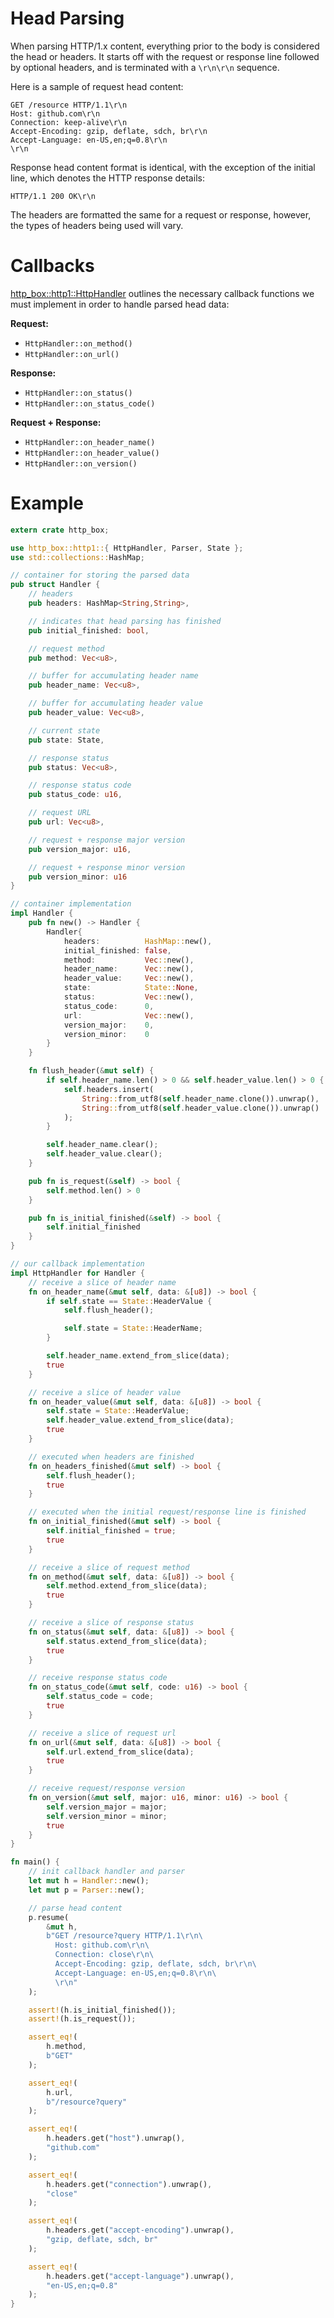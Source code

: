 # Head Parsing

When parsing HTTP/1.x content, everything prior to the body is considered the
head or headers. It starts off with the request or response line followed by
optional headers, and is terminated with a `\r\n\r\n` sequence.

Here is a sample of request head content:

```
GET /resource HTTP/1.1\r\n
Host: github.com\r\n
Connection: keep-alive\r\n
Accept-Encoding: gzip, deflate, sdch, br\r\n
Accept-Language: en-US,en;q=0.8\r\n
\r\n
```

Response head content format is identical, with the exception of the initial
line, which denotes the HTTP response details:

```
HTTP/1.1 200 OK\r\n
```

The headers are formatted the same for a request or response, however, the types
of headers being used will vary.

# Callbacks

[http_box::http1::HttpHandler](https://docs.rs/http-box/0.1.3/http_box/http1/trait.HttpHandler.html)
outlines the necessary callback functions we must implement in order to handle
parsed head data:

**Request:**

- `HttpHandler::on_method()`
- `HttpHandler::on_url()`

**Response:**

- `HttpHandler::on_status()`
- `HttpHandler::on_status_code()`

**Request + Response:**

- `HttpHandler::on_header_name()`
- `HttpHandler::on_header_value()`
- `HttpHandler::on_version()`

# Example

```rust
extern crate http_box;

use http_box::http1::{ HttpHandler, Parser, State };
use std::collections::HashMap;

// container for storing the parsed data
pub struct Handler {
    // headers
    pub headers: HashMap<String,String>,

    // indicates that head parsing has finished
    pub initial_finished: bool,

    // request method
    pub method: Vec<u8>,

    // buffer for accumulating header name
    pub header_name: Vec<u8>,

    // buffer for accumulating header value
    pub header_value: Vec<u8>,

    // current state
    pub state: State,

    // response status
    pub status: Vec<u8>,

    // response status code
    pub status_code: u16,

    // request URL
    pub url: Vec<u8>,

    // request + response major version
    pub version_major: u16,

    // request + response minor version
    pub version_minor: u16
}

// container implementation
impl Handler {
    pub fn new() -> Handler {
        Handler{
            headers:          HashMap::new(),
            initial_finished: false,
            method:           Vec::new(),
            header_name:      Vec::new(),
            header_value:     Vec::new(),
            state:            State::None,
            status:           Vec::new(),
            status_code:      0,
            url:              Vec::new(),
            version_major:    0,
            version_minor:    0
        }
    }

    fn flush_header(&mut self) {
        if self.header_name.len() > 0 && self.header_value.len() > 0 {
            self.headers.insert(
                String::from_utf8(self.header_name.clone()).unwrap(),
                String::from_utf8(self.header_value.clone()).unwrap()
            );
        }

        self.header_name.clear();
        self.header_value.clear();
    }

    pub fn is_request(&self) -> bool {
        self.method.len() > 0
    }

    pub fn is_initial_finished(&self) -> bool {
        self.initial_finished
    }
}

// our callback implementation
impl HttpHandler for Handler {
    // receive a slice of header name
    fn on_header_name(&mut self, data: &[u8]) -> bool {
        if self.state == State::HeaderValue {
            self.flush_header();

            self.state = State::HeaderName;
        }

        self.header_name.extend_from_slice(data);
        true
    }

    // receive a slice of header value
    fn on_header_value(&mut self, data: &[u8]) -> bool {
        self.state = State::HeaderValue;
        self.header_value.extend_from_slice(data);
        true
    }

    // executed when headers are finished
    fn on_headers_finished(&mut self) -> bool {
        self.flush_header();
        true
    }

    // executed when the initial request/response line is finished
    fn on_initial_finished(&mut self) -> bool {
        self.initial_finished = true;
        true
    }

    // receive a slice of request method
    fn on_method(&mut self, data: &[u8]) -> bool {
        self.method.extend_from_slice(data);
        true
    }

    // receive a slice of response status
    fn on_status(&mut self, data: &[u8]) -> bool {
        self.status.extend_from_slice(data);
        true
    }

    // receive response status code
    fn on_status_code(&mut self, code: u16) -> bool {
        self.status_code = code;
        true
    }

    // receive a slice of request url
    fn on_url(&mut self, data: &[u8]) -> bool {
        self.url.extend_from_slice(data);
        true
    }

    // receive request/response version
    fn on_version(&mut self, major: u16, minor: u16) -> bool {
        self.version_major = major;
        self.version_minor = minor;
        true
    }
}

fn main() {
    // init callback handler and parser
    let mut h = Handler::new();
    let mut p = Parser::new();

    // parse head content
    p.resume(
        &mut h,
        b"GET /resource?query HTTP/1.1\r\n\
          Host: github.com\r\n\
          Connection: close\r\n\
          Accept-Encoding: gzip, deflate, sdch, br\r\n\
          Accept-Language: en-US,en;q=0.8\r\n\
          \r\n"
    );

    assert!(h.is_initial_finished());
    assert!(h.is_request());

    assert_eq!(
        h.method,
        b"GET"
    );

    assert_eq!(
        h.url,
        b"/resource?query"
    );

    assert_eq!(
        h.headers.get("host").unwrap(),
        "github.com"
    );

    assert_eq!(
        h.headers.get("connection").unwrap(),
        "close"
    );

    assert_eq!(
        h.headers.get("accept-encoding").unwrap(),
        "gzip, deflate, sdch, br"
    );

    assert_eq!(
        h.headers.get("accept-language").unwrap(),
        "en-US,en;q=0.8"
    );
}
```
